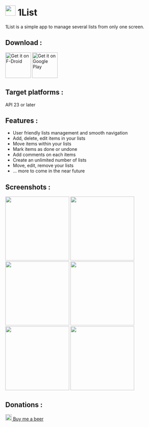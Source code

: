 # <img src="icon.png" width="32" /> 1List

1List is a simple app to manage several lists from only one screen.

## Download :
[<img src="https://fdroid.gitlab.io/artwork/badge/get-it-on.png"
     alt="Get it on F-Droid"
     height="80">](https://f-droid.org/packages/com.lolo.io.onelist/)
[<img src="https://play.google.com/intl/en_us/badges/images/generic/en-play-badge.png"
     alt="Get it on Google Play"
     height="80">](https://play.google.com/store/apps/details?id=com.lolo.io.onelist)

## Target platforms :

API 23 or later

## Features :

-   User friendly lists management and smooth navigation
-   Add, delete, edit items in your lists
-   Move items within your lists
-   Mark items as done or undone
-   Add comments on each items
-   Create an unlimited number of lists
-   Move, edit, remove your lists
-   ... more to come in the near future

## Screenshots :

<img src="fastlane/metadata/android/en-US/images/phoneScreenshots/screen1.png" width="200" /> <img src="fastlane/metadata/android/en-US/images/phoneScreenshots/screen2.png" width="200" /> <img src="fastlane/metadata/android/en-US/images/phoneScreenshots/screen3.png" width="200" /> <img src="fastlane/metadata/android/en-US/images/phoneScreenshots/screen4.png" width="200" /> <img src="fastlane/metadata/android/en-US/images/phoneScreenshots/screen5.png" width="200" /> <img src="fastlane/metadata/android/en-US/images/phoneScreenshots/screen6.png" width="200" />

## Donations :

[<img src="https://upload.wikimedia.org/wikipedia/commons/7/76/577-beer-mug.svg?sanitize=true"
     alt="Beer"
     height="20"> Buy me a beer](https://www.paypal.com/donate/?business=Z32JPDRAJV2ZQ&no_recurring=0&item_name=1List+App&currency_code=EUR)